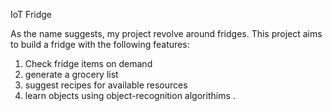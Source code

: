 IoT Fridge

As the name suggests, my project revolve around fridges. This project aims to build a fridge with the following features:
1. Check fridge items on demand
2. generate a grocery list
3. suggest recipes for available resources
4. learn objects using object-recognition algorithims
.
